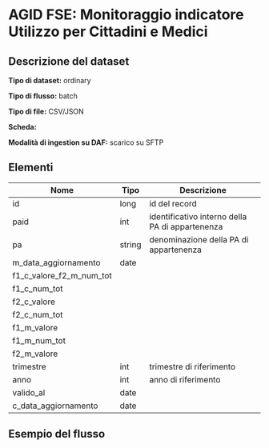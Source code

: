# AGID FSE: Monitoraggio indicatore Utilizzo per Cittadini e Medici

## Descrizione del dataset


**Tipo di dataset:** ordinary

**Tipo di flusso:** batch

**Tipo di file:** CSV/JSON

**Scheda:** 

**Modalità di ingestion su DAF:** scarico su SFTP


## Elementi
| Nome | Tipo   | Descrizione                     |
|------|--------|---------------------------------|
| id | long | id del record |
| paid | int | identificativo interno della PA di appartenenza |
| pa | string | denominazione della PA di appartenenza |
| m_data_aggiornamento | date | |
| f1_c_valore_f2_m_num_tot | | |
| f1_c_num_tot | | |
| f2_c_valore | | |
| f2_c_num_tot | | |
| f1_m_valore | | |
| f1_m_num_tot | | |
| f2_m_valore | | |
| trimestre | int | trimestre di riferimento |
| anno | int | anno di riferimento |
| valido_al | date | |
| c_data_aggiornamento | date | |




## Esempio del flusso

```

```

